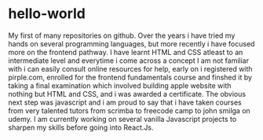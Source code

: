 # hello-world
My first of many repositories on github.
Over the years i have tried my hands on several programming languages,
but more recently i have focused more on the frontend pathway.
I have learnt HTML and CSS atleast to an intermediate level and everytime i come across a concept
I am not familiar with i can easily consult online resources for help, early on i registered with pirple.com,
enrolled for the frontend fundamentals course and finshed it by taking a final examination which involved building apple website with nothing but HTML and CSS,
and i was awarded a certificate.
The obvious next step was javascript and i am proud to say that i have taken courses from very talented tutors  from scrimba to freecode camp
to john smilga on udemy.
I am currently working on several vanilla Javascript projects to sharpen my skills before going into React.Js.
